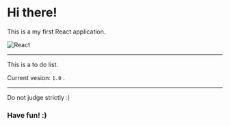 <h1>Hi there!</h1>
<p>This is a my first React application.</p>
<img src="https://upload.wikimedia.org/wikipedia/commons/thumb/a/a7/React-icon.svg/1280px-React-icon.svg.png" alt="React">

---

<p>This is a to do list.</p>
<p>Current vesion: <code>1.0</code> .</p>

---

<p>Do not judge strictly :)</p>
<h3>Have fun! :)</h3>